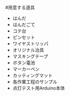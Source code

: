 #用意する道具
- はんだ
- はんだごて
- コテ台
- ピンセット
- ワイヤストリッパ
- オリジナル治具
- マスキングテープ
- ボタン電池
- マーカーペン
- カッティングマット
- 各作業工程のサンプル
- 点灯テスト用Arduino本体
